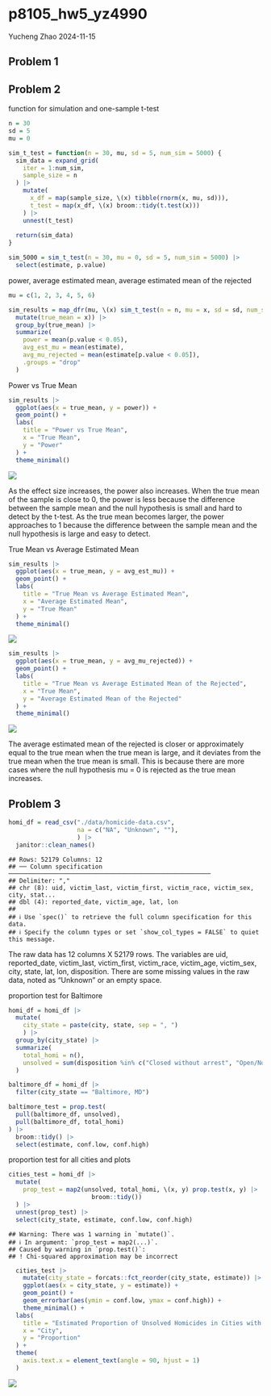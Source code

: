 p8105_hw5_yz4990
================
Yucheng Zhao
2024-11-15

## Problem 1

## Problem 2

function for simulation and one-sample t-test

``` r
n = 30
sd = 5
mu = 0

sim_t_test = function(n = 30, mu, sd = 5, num_sim = 5000) {
  sim_data = expand_grid(
    iter = 1:num_sim,
    sample_size = n
  ) |> 
    mutate(
      x_df = map(sample_size, \(x) tibble(rnorm(x, mu, sd))), 
      t_test = map(x_df, \(x) broom::tidy(t.test(x)))
    ) |> 
    unnest(t_test)
  
  return(sim_data)
}

sim_5000 = sim_t_test(n = 30, mu = 0, sd = 5, num_sim = 5000) |> 
  select(estimate, p.value)
```

power, average estimated mean, average estimated mean of the rejected

``` r
mu = c(1, 2, 3, 4, 5, 6)

sim_results = map_dfr(mu, \(x) sim_t_test(n = n, mu = x, sd = sd, num_sim = 5000) |> 
  mutate(true_mean = x)) |> 
  group_by(true_mean) |> 
  summarize(
    power = mean(p.value < 0.05), 
    avg_est_mu = mean(estimate), 
    avg_mu_rejected = mean(estimate[p.value < 0.05]),
    .groups = "drop"
  )
```

Power vs True Mean

``` r
sim_results |> 
  ggplot(aes(x = true_mean, y = power)) +
  geom_point() +
  labs(
    title = "Power vs True Mean",
    x = "True Mean",
    y = "Power"
  ) +
  theme_minimal()
```

![](p8105_hw5_yz4990_files/figure-gfm/unnamed-chunk-4-1.png)<!-- -->

As the effect size increases, the power also increases. When the true
mean of the sample is close to 0, the power is less because the
difference between the sample mean and the null hypothesis is small and
hard to detect by the t-test. As the true mean becomes larger, the power
approaches to 1 because the difference between the sample mean and the
null hypothesis is large and easy to detect.

True Mean vs Average Estimated Mean

``` r
sim_results |> 
  ggplot(aes(x = true_mean, y = avg_est_mu)) +
  geom_point() +
  labs(
    title = "True Mean vs Average Estimated Mean",
    x = "Average Estimated Mean",
    y = "True Mean"
  ) +
  theme_minimal()
```

![](p8105_hw5_yz4990_files/figure-gfm/unnamed-chunk-5-1.png)<!-- -->

``` r
sim_results |> 
  ggplot(aes(x = true_mean, y = avg_mu_rejected)) +
  geom_point() +
  labs(
    title = "True Mean vs Average Estimated Mean of the Rejected",
    x = "True Mean",
    y = "Average Estimated Mean of the Rejected"
  ) +
  theme_minimal()
```

![](p8105_hw5_yz4990_files/figure-gfm/unnamed-chunk-6-1.png)<!-- -->

The average estimated mean of the rejected is closer or approximately
equal to the true mean when the true mean is large, and it deviates from
the true mean when the true mean is small. This is because there are
more cases where the null hypothesis mu = 0 is rejected as the true mean
increases.

## Problem 3

``` r
homi_df = read_csv("./data/homicide-data.csv", 
                   na = c("NA", "Unknown", ""), 
                   ) |> 
  janitor::clean_names()
```

    ## Rows: 52179 Columns: 12
    ## ── Column specification ────────────────────────────────────────────────────────
    ## Delimiter: ","
    ## chr (8): uid, victim_last, victim_first, victim_race, victim_sex, city, stat...
    ## dbl (4): reported_date, victim_age, lat, lon
    ## 
    ## ℹ Use `spec()` to retrieve the full column specification for this data.
    ## ℹ Specify the column types or set `show_col_types = FALSE` to quiet this message.

The raw data has 12 columns X 52179 rows. The variables are uid,
reported_date, victim_last, victim_first, victim_race, victim_age,
victim_sex, city, state, lat, lon, disposition. There are some missing
values in the raw data, noted as “Unknown” or an empty space.

proportion test for Baltimore

``` r
homi_df = homi_df |> 
  mutate(
    city_state = paste(city, state, sep = ", ")
    ) |> 
  group_by(city_state) |> 
  summarize(
    total_homi = n(),
    unsolved = sum(disposition %in% c("Closed without arrest", "Open/No arrest"))
  )

baltimore_df = homi_df |> 
  filter(city_state == "Baltimore, MD")

baltimore_test = prop.test(
  pull(baltimore_df, unsolved), 
  pull(baltimore_df, total_homi)
) |> 
  broom::tidy() |> 
  select(estimate, conf.low, conf.high)
```

proportion test for all cities and plots

``` r
cities_test = homi_df |> 
  mutate(
    prop_test = map2(unsolved, total_homi, \(x, y) prop.test(x, y) |> 
                       broom::tidy())
  ) |> 
  unnest(prop_test) |> 
  select(city_state, estimate, conf.low, conf.high)
```

    ## Warning: There was 1 warning in `mutate()`.
    ## ℹ In argument: `prop_test = map2(...)`.
    ## Caused by warning in `prop.test()`:
    ## ! Chi-squared approximation may be incorrect

``` r
  cities_test |> 
    mutate(city_state = forcats::fct_reorder(city_state, estimate)) |> 
    ggplot(aes(x = city_state, y = estimate)) +
    geom_point() +
    geom_errorbar(aes(ymin = conf.low, ymax = conf.high)) +
    theme_minimal() +
  labs(
    title = "Estimated Proportion of Unsolved Homicides in Cities with 95% CI",
    x = "City",
    y = "Proportion"
  ) +
  theme(
    axis.text.x = element_text(angle = 90, hjust = 1)
  )
```

![](p8105_hw5_yz4990_files/figure-gfm/unnamed-chunk-9-1.png)<!-- -->
